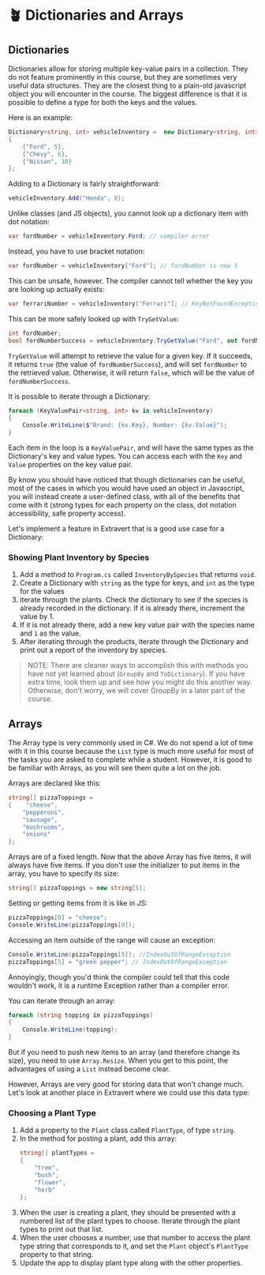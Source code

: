 # :potted_plant: Dictionaries and Arrays

## Dictionaries
Dictionaries allow for storing multiple key-value pairs in a collection. They do not feature prominently in this course, but they are sometimes very useful data structures. They are the closest thing to a plain-old javascript object you will encounter in the course. The biggest difference is that it is possible to define a type for both the keys and the values.  

Here is an example:

``` csharp
Dictionary<string, int> vehicleInventory =  new Dictionary<string, int> 
{
    {"Ford", 5}, 
    {"Chevy", 6},
    {"Nissan", 10}
};
```
Adding to a Dictionary is fairly straightforward:

``` csharp
vehicleInventory.Add("Honda", 8);
```

Unlike classes (and JS objects), you cannot look up a dictionary item with dot notation:

``` csharp
var fordNumber = vehicleInventory.Ford; // compiler error
```
Instead, you have to use bracket notation:
``` csharp
var fordNumber = vehicleInventory["Ford"]; // fordNumber is now 5
```
This can be unsafe, however. The compiler cannot tell whether the key you are looking up actually exists:
``` csharp
var ferrariNumber = vehicleInventory["Ferrari"]; // KeyNotFoundException!
```
This can be more safely looked up with `TryGetValue`:
```csharp
int fordNumber;
bool fordNumberSuccess = vehicleInventory.TryGetValue("Ford", out fordNumber)
```
`TryGetValue` will attempt to retrieve the value for a given key. If it succeeds, it returns `true` (the value of `fordNumberSuccess`), and will set `fordNumber` to the retrieved value. Otherwise, it will return `false`, which will be the value of `fordNumberSuccess`. 

It is possible to iterate through a Dictionary:
```csharp
foreach (KeyValuePair<string, int> kv in vehicleInventory)
{
    Console.WriteLine($"Brand: {kv.Key}, Number: {kv.Value}");
}
```
Each item in the loop is a `KeyValuePair`, and will have the same types as the Dictionary's key and value types. You can access each with the `Key` and `Value` properties on the key value pair. 

By know you should have noticed that though dictionaries can be useful, most of the cases in which you would have used an object in Javascript, you will instead create a user-defined class, with all of the benefits that come with it (strong types for each property on the class, dot notation accessibility, safe property access). 

Let's implement a feature in Extravert that is a good use case for a Dictionary: 

### Showing Plant Inventory by Species
1. Add a method to `Program.cs` called `InventoryBySpecies` that returns `void`.
1. Create a Dictionary with `string` as the type for keys, and `int` as the type for the values
1. iterate through the plants. Check the dictionary to see if the species is already recorded in the dictionary. If it is already there, increment the value by 1. 
1. If it is not already there, add a new key value pair with the species name and `1` as the value. 
1. After iterating through the products, iterate through the Dictionary and print out a report of the inventory by species.

> NOTE: There are cleaner ways to accomplish this with methods you have not yet learned about (`GroupBy` and `ToDictionary`). If you have extra time, look them up and see how you might do this another way. Otherwise, don't worry, we will cover GroupBy in a later part of the course. 

## Arrays
The Array type is very commonly used in C#. We do not spend a lot of time with it in this course because the `List` type is much more useful for most of the tasks you are asked to complete while a student. However, it is good to be familiar with Arrays, as you will see them quite a lot on the job. 

Arrays are declared like this:
``` csharp
string[] pizzaToppings =
{    "cheese",
    "pepperoni",
    "sausage",
    "mushrooms",
    "onions"
};
```
Arrays are of a fixed length. Now that the above Array has five items, it will always have five items. If you don't use the initializer to put items in the array, you have to specify its size: 
``` csharp
string[] pizzaToppings = new string[5];
```
Setting or getting items from it is like in JS:

``` csharp
pizzaToppings[0] = "cheese";
Console.WriteLine(pizzaToppings[0]);
```
Accessing an item outside of the range will cause an exception:
``` csharp 
Console.WriteLine(pizzaToppings[5]); //IndexOutOfRangeException
pizzaToppings[5] = "green pepper"; // IndexOutOfRangeException
```
Annoyingly, though you'd think the compiler could tell that this code wouldn't work, it is a runtime Exception rather than a compiler error. 
 
You can iterate through an array:
``` csharp
foreach (string topping in pizzaToppings)
{
    Console.WriteLine(topping);
}
```
But if you need to push new items to an array (and therefore change its size), you need to use `Array.Resize`. When you get to this point, the advantages of using a `List` instead become clear. 

However, Arrays are very good for storing data that won't change much. Let's look at another place in Extravert where we could use this data type:

### Choosing a Plant Type
1. Add a property to the `Plant` class called `PlantType`, of type `string`. 
1. In the method for posting a plant, add this array:
    ``` csharp
    string[] plantTypes =
    {
        "tree",
        "bush",
        "flower", 
        "herb"
    };
    ```
1. When the user is creating a plant, they should be presented with a numbered list of the plant types to choose. Iterate through the plant types to print out that list.
1. When the user chooses a number, use that number to access the plant type string that corresponds to it, and set the `Plant` object's `PlantType` property to that string. 
1. Update the app to display plant type along with the other properties. 